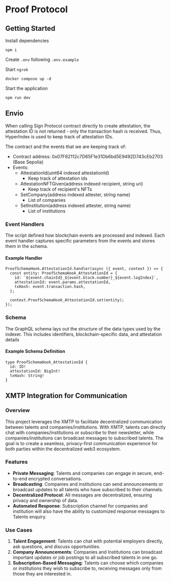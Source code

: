 # Proof Protocol

## Getting Started

Install dependencies
```
npm i
```

Create `.env` following `.env.example`

Start `ngrok`
```
docker compose up -d
```

Start the application
```
npm run dev
```

## Envio

When calling Sign Protocol contract directly to create attestation, the attestation ID is not returned - only the transaction hash is received. Thus, HyperIndex is used to keep track of attestation IDs.

The contract and the events that we are keeping track of:
- Contract address: 0x07F82112c7D65F1e31Db6bd5E9492D743cEb2703 (Base Sepolia)
- Events:
  - AttestationId(uint64 indexed attestationId)
    - Keep track of attestation ids
  - AttestationNFTGiven(address indexed recipient, string uri)
    - Keep track of recipient's NFTs
  - SetCompany(address indexed attester, string name)
    - List of companies
  - SetInstitution(address indexed attester, string name)
    - List of institutions

### Event Handlers
The script defined how blockchain events are processed and indexed. Each event handler captures specific parameters from the events and stores them in the schema.

#### Example Handler
```
ProofSchemaHook.AttestationId.handler(async ({ event, context }) => {
  const entity: ProofSchemaHook_AttestationId = {
    id: `${event.chainId}_${event.block.number}_${event.logIndex}`,
    attestationId: event.params.attestationId,
    txHash: event.transaction.hash,
  };

  context.ProofSchemaHook_AttestationId.set(entity);
});
```

### Schema
The GraphQL schema lays out the structure of the data types used by the indexer. This includes identifiers, blockchain-specific data, and attestation details

#### Example Schema Definition
```
type ProofSchemaHook_AttestationId {
  id: ID!
  attestationId: BigInt!
  txHash: String!
}
```

## XMTP Integration for Communication

### Overview

This project leverages the XMTP to facilitate decentralized communication between talents and companies/institutions. With XMTP, talents can directly chat with companies/institutions or subscribe to their newsletter, while companies/institutions can broadcast messages to subscribed talents. The goal is to create a seamless, privacy-first communication experience for both parties within the decentralized web3 ecosystem.

### Features
- **Private Messaging**: Talents and companies can engage in secure, end-to-end encrypted conversations.
- **Broadcasting**: Companies and institutions can send announcements or broadcast updates to all talents who have subscribed to their channels.
- **Decentralized Protocol**: All messages are decentralized, ensuring privacy and ownership of data.
- **Automated Response**: Subscription channel for companies and institution will also have the ability to customized response messages to Talents enquiry.

### Use Cases

1. **Talent Engagement**: Talents can chat with potential employers directly, ask questions, and discuss opportunities.
2. **Company Announcements**: Companies and Institutions can broadcast important updates or job postings to all subscribed talents in one go.
3. **Subscription-Based Messaging**: Talents can choose which companies or institutions they wish to subscribe to, receiving messages only from those they are interested in.